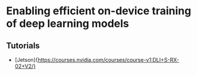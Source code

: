 # Enabling efficient on-device training of deep learning models

## Tutorials
 - [Jetson]{https://courses.nvidia.com/courses/course-v1:DLI+S-RX-02+V2/}
